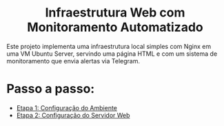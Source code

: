 <div align="center">
  <h1>Infraestrutura Web com Monitoramento Automatizado</h1>
</div>
Este projeto implementa uma infraestrutura local simples com Nginx em uma VM Ubuntu Server, servindo uma página HTML e com um sistema de monitoramento que envia alertas via Telegram.

# Passo a passo:
* [Etapa 1: Configuração do Ambiente](https://github.com/Lr0cha/WebInfra-AutoMonitoring/blob/main/docs/etapa-1-configuracao-do-ambiente.md)
* [Etapa 2: Configuração do Servidor Web](https://github.com/Lr0cha/WebInfra-AutoMonitoring/blob/main/docs/etapa-2-cofiguracao-do-servidor-web.md)
